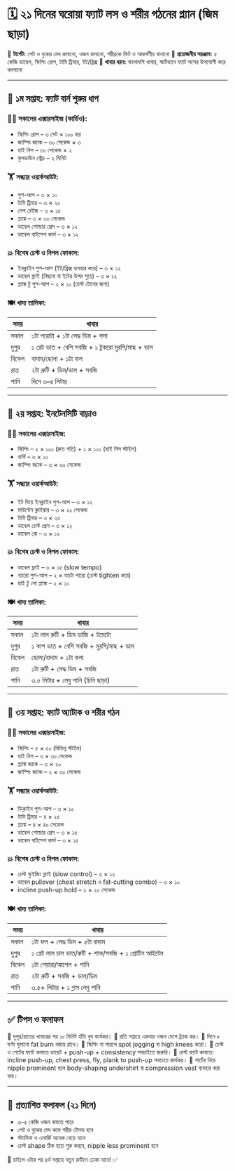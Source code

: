 # 🗓️ ২১ দিনের ঘরোয়া ফ্যাট লস ও শরীর গঠনের প্ল্যান (জিম ছাড়া)

📍 **টার্গেট:** পেট ও বুকের মেদ কমানো, ওজন কমানো, শরীরকে ফিট ও আকর্ষণীয় বানানো
📍 **প্রয়োজনীয় সরঞ্জাম:** ৫ কেজি ডাম্বেল, স্কিপিং রোপ, টামি ট্রিমার, ইট/ব্রিক্স
📍 **খাবার ধরন:** বাংলাদশি খাবার, স্মার্টভাবে ফ্যাট লসের উপযোগী করে বদলানো

---

## 🔄 ১ম সপ্তাহ: ফ্যাট বার্ন শুরুর ধাপ

### 🏃‍♂️ সকালের এক্সারসাইজ (কার্ডিও):

* স্কিপিং রোপ – ৩ সেট × ১০০ বার
* জাম্পিং জ্যাক – ৩০ সেকেন্ড × ৩
* হাই নিস – ৩০ সেকেন্ড × ২
* কুলডাউন স্ট্রেচ – ২ মিনিট

### 🏋️ সন্ধ্যার ওয়ার্কআউট:

* পুশ-আপ – ৩ × ১০
* টামি ট্রিমার – ৩ × ২০
* লেগ রেইজ – ৩ × ১৫
* প্ল্যাঙ্ক – ৩ × ৩০ সেকেন্ড
* ডাম্বেল শোল্ডার প্রেস – ৩ × ১২
* ডাম্বেল বাইসেপ কার্ল – ৩ × ১২

### 💥 বিশেষ চেস্ট ও নিপল ফোকাস:

* ইনক্লাইন পুশ-আপ (ইট/ব্রিক্স ব্যবহার করে) – ৩ × ১২
* ডাম্বেল ফ্লাই (বিছানা বা ইটের উপর শুয়ে) – ৩ × ১২
* প্ল্যাঙ্ক টু পুশ-আপ – ২ × ১০ (চেস্ট টোনের জন্য)

### 🍽️ খাদ্য তালিকা:

| সময়   | খাবার                                             |
| ----- | ------------------------------------------------- |
| সকাল  | ১টা পরোটা + ১টা সেদ্ধ ডিম + শসা                   |
| দুপুর | ১ প্লেট ভাত + বেশি সবজি + ১ টুকরো মুরগি/মাছ + ডাল |
| বিকেল | বাদাম/ছোলা + ১টা ফল                               |
| রাত   | ২টা রুটি + ডিম/ডাল + সবজি                         |
| পানি  | দিনে ৩–৪ লিটার                                    |

---

## 🔄 ২য় সপ্তাহ: ইনটেনসিটি বাড়াও

### 🏃‍♂️ সকালের এক্সারসাইজ:

* স্কিপিং – ২ × ১০০ (দ্রুত গতি) + ১ × ১০০ (হাই নিস স্টাইল)
* বার্পি – ৩ × ১০
* জাম্পিং জ্যাক – ৩ × ৩০ সেকেন্ড

### 🏋️ সন্ধ্যার ওয়ার্কআউট:

* ইট দিয়ে ইনক্লাইন পুশ-আপ – ৩ × ১২
* মাউন্টেন ক্লাইম্বার – ৩ × ২০ সেকেন্ড
* টামি ট্রিমার – ৩ × ২৫
* ডাম্বেল চেস্ট প্রেস – ৩ × ১২
* ডাম্বেল রো – ৩ × ১২

### 💥 বিশেষ চেস্ট ও নিপল ফোকাস:

* ডাম্বেল ফ্লাই – ৩ × ১৫ (slow tempo)
* ন্যারো পুশ-আপ – ২ × যতটা পারো (চেস্ট tighten করে)
* হাই টু লো প্ল্যাঙ্ক – ২ × ১০

### 🍽️ খাদ্য তালিকা:

| সময়   | খাবার                                   |
| ----- | --------------------------------------- |
| সকাল  | ১টা লাল রুটি + ডিম ভাজি + টমেটো         |
| দুপুর | ১ কাপ ভাত + বেশি সবজি + মুরগি/মাছ + ডাল |
| বিকেল | ছোলা/বাদাম + ১টা কলা                    |
| রাত   | ১টা রুটি + সেদ্ধ ডিম + সবজি             |
| পানি  | ৩.৫ লিটার + লেবু পানি (চিনি ছাড়া)       |

---

## 🔄 ৩য় সপ্তাহ: ফ্যাট অ্যাটাক ও শরীর গঠন

### 🏃‍♂️ সকালের এক্সারসাইজ:

* স্কিপিং – ৫ × ৫০ (বিভিন্ন স্টাইল)
* হাই নিস – ৩ × ৩০ সেকেন্ড
* প্ল্যাঙ্ক জ্যাক – ৩ × ২০
* জাম্পিং জ্যাক – ২ × ৩০ সেকেন্ড

### 🏋️ সন্ধ্যার ওয়ার্কআউট:

* ডিক্লাইন পুশ-আপ – ৩ × ১০
* টামি ট্রিমার – ৪ × ২৫
* প্ল্যাঙ্ক – ৪ × ৪০ সেকেন্ড
* ডাম্বেল শোল্ডার প্রেস – ৩ × ১৫
* ডাম্বেল বাইসেপ কার্ল – ৩ × ১৫

### 💥 বিশেষ চেস্ট ও নিপল ফোকাস:

* চেস্ট স্কুইজিং ফ্লাই (slow control) – ৩ × ১২
* ডাম্বেল pullover (chest stretch ও fat-cutting combo) – ৩ × ১০
* incline push-up hold – ২ × ২০ সেকেন্ড

### 🍽️ খাদ্য তালিকা:

| সময়   | খাবার                                                 |
| ----- | ----------------------------------------------------- |
| সকাল  | ১টা ফল + সেদ্ধ ডিম + ৫টা বাদাম                        |
| দুপুর | ১ প্লেট লাল চাল ভাত/রুটি + শাক/সবজি + ১ প্রোটিন আইটেম |
| বিকেল | ১টা পেয়ারা/আপেল + পানি                                |
| রাত   | ২টা রুটি + সবজি + ডাল/ডিম                             |
| পানি  | ৩.৫+ লিটার + ১ গ্লাস লেবু পানি                        |

---

## ✅ টিপস ও ফলাফল

🔹 দুপুর/রাতের খাবারের পর ১০ মিনিট হাঁটা খুব কার্যকর।
🔹 প্রতি সপ্তাহে একবার ওজন মেপে ট্র্যাক কর।
🔹 দিনে ৮ ঘণ্টা ঘুমানো fat burn বজায় রাখে।
🔹 স্কিপিং না পারলে spot jogging বা high knees করো।
🔹 চেস্ট ও পেটের ফ্যাট কমাতে ডায়েট + push-up + consistency সবচাইতে জরুরি।
🔹 চেস্ট ফ্যাট কমাতে: incline push-up, chest press, fly, plank to push-up সবচেয়ে কার্যকর।
🔹 শার্টের নিচে nipple prominent হলে body-shaping undershirt বা compression vest ব্যবহার করা যায়।

---

## 🎯 প্রত্যাশিত ফলাফল (২১ দিনে)

* ৩–৫ কেজি ওজন কমতে পারে
* পেট ও বুকের মেদ কমে শরীর টোনড হবে
* স্ট্যামিনা ও এনার্জি অনেক বেড়ে যাবে
* চেস্ট shape ঠিক হতে শুরু করবে, nipple less prominent হবে

🔁 চাইলে এটার পর ৪র্থ সপ্তাহে নতুন রুটিনে ঢোকা যাবে! ✅
